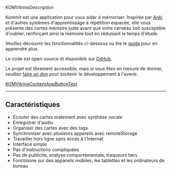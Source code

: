 _KOMVitrineDescription_

Kommit est une application pour vous aider à mémoriser. Inspirée par [Anki](KOM_VITRINE_ANKI_URL) et d'autres systèmes d'apprentissage à répétition espacée, elle vous présente des cartes mémoire juste avant que votre cerveau soit susceptible d'oublier, renforçant ainsi la mémoire tout en réduisant le temps d'étude.

Veuillez découvrir les fonctionnalités ci-dessous ou lire le [guide](KOMVitrineTokenGuideURL) pour en apprendre plus.

Le code est open-source et disponible sur [GitHub](KOM_SHARED_GITHUB_URL).

Le projet est librement accessible, mais si vous êtes en mesure de donner, veuillez [faire un don](KOM_SHARED_DONATE_URL) pour soutenir le développement à l'avenir.

<a class="KOMVitrineContentAppButton OLSKCommonButton OLSKCommonButtonPrimary" href="KOMVitrineTokenReviewURL">KOMVitrineContentAppButtonText</a>

* * *

## Caractéristiques
- Écouter des cartes oralement avec synthèse vocale
- Enregistrer d'audio
- Organiser des cartes avec des tags
- Synchroniser avec plusieurs appareils avec remoteStorage
- Travailler hors ligne sans accès à l'Internet
- Interface simple
- Pas d'instructions compliquées
- Pas de publicité, analyse comportementale, traqueurs tiers
- Fonctionne sur des appareils mobiles, les tablettes et les ordinateurs de bureau
